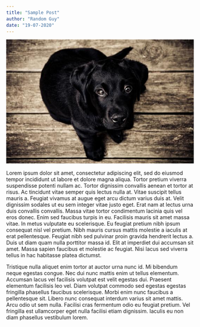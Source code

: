 ```yaml
---
title: "Sample Post"
author: "Random Guy"
date: "19-07-2020"
---
```


![Random Image](./images/random.jpg)

Lorem ipsum dolor sit amet, consectetur adipiscing elit, sed do eiusmod tempor incididunt ut labore et dolore magna aliqua. Tortor pretium viverra suspendisse potenti nullam ac. Tortor dignissim convallis aenean et tortor at risus. Ac tincidunt vitae semper quis lectus nulla at. Vitae suscipit tellus mauris a. Feugiat vivamus at augue eget arcu dictum varius duis at. Velit dignissim sodales ut eu sem integer vitae justo eget. Erat nam at lectus urna duis convallis convallis. Massa vitae tortor condimentum lacinia quis vel eros donec. Enim sed faucibus turpis in eu. Facilisis mauris sit amet massa vitae. In metus vulputate eu scelerisque. Eu feugiat pretium nibh ipsum consequat nisl vel pretium. Nibh mauris cursus mattis molestie a iaculis at erat pellentesque. Feugiat nibh sed pulvinar proin gravida hendrerit lectus a. Duis ut diam quam nulla porttitor massa id. Elit at imperdiet dui accumsan sit amet. Massa sapien faucibus et molestie ac feugiat. Nisi lacus sed viverra tellus in hac habitasse platea dictumst.

Tristique nulla aliquet enim tortor at auctor urna nunc id. Mi bibendum neque egestas congue. Nec dui nunc mattis enim ut tellus elementum. Accumsan lacus vel facilisis volutpat est velit egestas dui. Praesent elementum facilisis leo vel. Diam volutpat commodo sed egestas egestas fringilla phasellus faucibus scelerisque. Morbi enim nunc faucibus a pellentesque sit. Libero nunc consequat interdum varius sit amet mattis. Arcu odio ut sem nulla. Facilisi cras fermentum odio eu feugiat pretium. Vel fringilla est ullamcorper eget nulla facilisi etiam dignissim. Iaculis eu non diam phasellus vestibulum lorem.